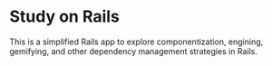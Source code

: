 # Study on Rails

This is a simplified Rails app to explore componentization, engining, gemifying, and other dependency management strategies in Rails.
